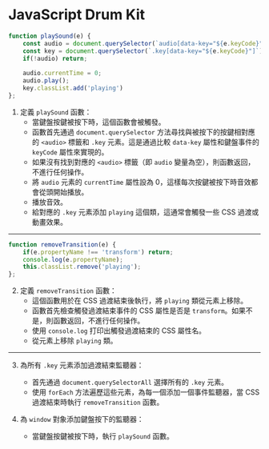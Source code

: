 JavaScript Drum Kit
===

```javascript
function playSound(e) {
    const audio = document.querySelector(`audio[data-key="${e.keyCode}"]`);
    const key = document.querySelector(`.key[data-key="${e.keyCode}"]`);
    if(!audio) return;
    
    audio.currentTime = 0;
    audio.play();
    key.classList.add('playing')
};
```
1. 定義 `playSound` 函數：
    - 當鍵盤按鍵被按下時，這個函數會被觸發。
    - 函數首先通過 `document.querySelector` 方法尋找與被按下的按鍵相對應的 `<audio>` 標籤和 `.key` 元素。這是通過比較 `data-key` 屬性和鍵盤事件的 `keyCode` 屬性來實現的。
    - 如果沒有找到對應的 `<audio>` 標籤（即 `audio` 變量為空），則函數返回，不進行任何操作。
    - 將 `audio` 元素的 `currentTime` 屬性設為 0，這樣每次按鍵被按下時音效都會從頭開始播放。
    - 播放音效。
    - 給對應的 `.key` 元素添加 `playing` 這個類，這通常會觸發一些 CSS 過渡或動畫效果。
---

```javascript
function removeTransition(e) {
    if(e.propertyName !== 'transform') return; 
    console.log(e.propertyName); 
    this.classList.remove('playing');
};
```
2. 定義 `removeTransition` 函數：
    - 這個函數用於在 CSS 過渡結束後執行，將 `playing` 類從元素上移除。
    - 函數首先檢查觸發過渡結束事件的 CSS 屬性是否是 `transform`。如果不是，則函數返回，不進行任何操作。
    - 使用 `console.log` 打印出觸發過渡結束的 CSS 屬性名。
    - 從元素上移除 `playing` 類。
---

3. 為所有 `.key` 元素添加過渡結束監聽器：
    - 首先通過 `document.querySelectorAll` 選擇所有的 `.key` 元素。
    - 使用 `forEach` 方法遍歷這些元素，為每一個添加一個事件監聽器，當 CSS 過渡結束時執行 `removeTransition` 函數。

4. 為 `window` 對象添加鍵盤按下的監聽器：
    - 當鍵盤按鍵被按下時，執行 `playSound` 函數。